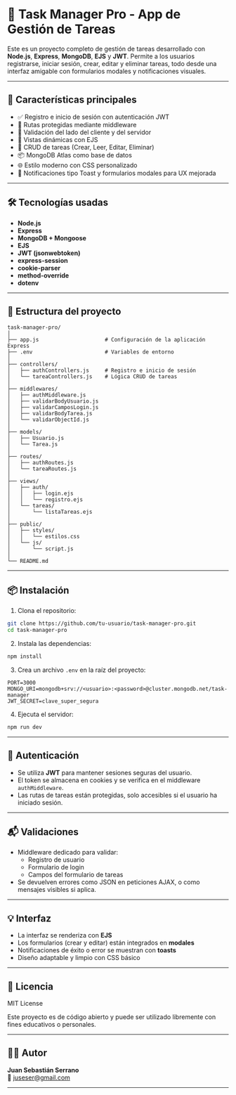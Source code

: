 # 📝 Task Manager Pro - App de Gestión de Tareas

Este es un proyecto completo de gestión de tareas desarrollado con **Node.js**, **Express**, **MongoDB**, **EJS** y **JWT**. Permite a los usuarios registrarse, iniciar sesión, crear, editar y eliminar tareas, todo desde una interfaz amigable con formularios modales y notificaciones visuales.

---

## 🚀 Características principales

- ✅ Registro e inicio de sesión con autenticación JWT
- 🔐 Rutas protegidas mediante middleware
- 🧠 Validación del lado del cliente y del servidor
- 📄 Vistas dinámicas con EJS
- 🧾 CRUD de tareas (Crear, Leer, Editar, Eliminar)
- 📦 MongoDB Atlas como base de datos
- 🌐 Estilo moderno con CSS personalizado
- 🔔 Notificaciones tipo Toast y formularios modales para UX mejorada

---

## 🛠️ Tecnologías usadas

- **Node.js**
- **Express**
- **MongoDB + Mongoose**
- **EJS**
- **JWT (jsonwebtoken)**
- **express-session**
- **cookie-parser**
- **method-override**
- **dotenv**

---

## 📁 Estructura del proyecto

```
task-manager-pro/
│
├── app.js                     # Configuración de la aplicación Express
├── .env                       # Variables de entorno
│
├── controllers/
│   ├── authControllers.js     # Registro e inicio de sesión
│   └── tareaControllers.js    # Lógica CRUD de tareas
│
├── middlewares/
│   ├── authMiddleware.js
│   ├── validarBodyUsuario.js
│   ├── validarCamposLogin.js
│   ├── validarBodyTarea.js
│   └── validarObjectId.js
│
├── models/
│   ├── Usuario.js
│   └── Tarea.js
│
├── routes/
│   ├── authRoutes.js
│   └── tareaRoutes.js
│
├── views/
│   ├── auth/
│   │   ├── login.ejs
│   │   └── registro.ejs
│   └── tareas/
│       └── listaTareas.ejs
│
├── public/
│   ├── styles/
│   │   └── estilos.css
│   └── js/
│       └── script.js
│
└── README.md
```

---

## 📦 Instalación

1. Clona el repositorio:

```bash
git clone https://github.com/tu-usuario/task-manager-pro.git
cd task-manager-pro
```

2. Instala las dependencias:

```bash
npm install
```

3. Crea un archivo `.env` en la raíz del proyecto:

```env
PORT=3000
MONGO_URI=mongodb+srv://<usuario>:<password>@cluster.mongodb.net/task-manager
JWT_SECRET=clave_super_segura
```

4. Ejecuta el servidor:

```bash
npm run dev
```

---

## 🔐 Autenticación

- Se utiliza **JWT** para mantener sesiones seguras del usuario.
- El token se almacena en cookies y se verifica en el middleware `authMiddleware`.
- Las rutas de tareas están protegidas, solo accesibles si el usuario ha iniciado sesión.

---

## 📬 Validaciones

- Middleware dedicado para validar:
  - Registro de usuario
  - Formulario de login
  - Campos del formulario de tareas
- Se devuelven errores como JSON en peticiones AJAX, o como mensajes visibles si aplica.

---

## 💡 Interfaz

- La interfaz se renderiza con **EJS**
- Los formularios (crear y editar) están integrados en **modales**
- Notificaciones de éxito o error se muestran con **toasts**
- Diseño adaptable y limpio con CSS básico

---

## 📄 Licencia

MIT License

Este proyecto es de código abierto y puede ser utilizado libremente con fines educativos o personales.

---

## 👨‍💻 Autor

**Juan Sebastián Serrano**  
📧 juseser@gmail.com

---
